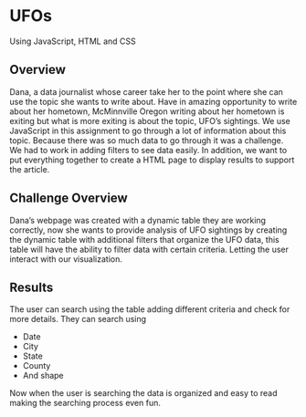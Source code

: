 # UFOs
Using JavaScript, HTML and CSS


## Overview

Dana, a data journalist whose career take her to the point where she can use the topic she wants to write about. Have in amazing opportunity to write about her hometown, McMinnville Oregon writing about her hometown is exiting but what is more exiting is about the topic, UFO’s sightings. We use JavaScript in this assignment to go through a lot of information about this topic. Because there was so much data to go through it was a challenge. We had to work in adding filters to see data easily. In addition, we want to put everything together to create a HTML page to display results to support the article.

## Challenge Overview

Dana’s webpage was created with a dynamic table they are working correctly, now she wants to provide analysis of UFO sightings by creating the dynamic table with additional filters that organize the UFO data, this table will have the ability to filter data with certain criteria. Letting the user interact with our visualization.  

## Results

The user can search using the table adding different criteria and check for more details.
They can search using
-	Date
-	City
-	State
-	County
-	And shape

Now when the user is searching the data is organized and easy to read making the searching process even fun.
